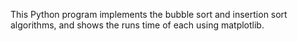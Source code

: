 This Python program implements the bubble sort and insertion sort algorithms, and shows the runs time of each using matplotlib.
